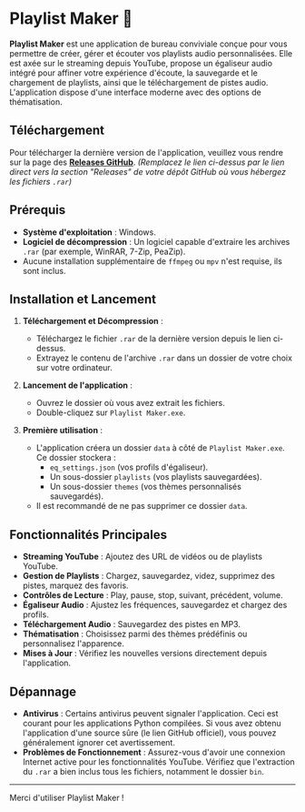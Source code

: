 # Playlist Maker 🎵

**Playlist Maker** est une application de bureau conviviale conçue pour vous permettre de créer, gérer et écouter vos playlists audio personnalisées. Elle est axée sur le streaming depuis YouTube, propose un égaliseur audio intégré pour affiner votre expérience d'écoute, la sauvegarde et le chargement de playlists, ainsi que le téléchargement de pistes audio. L'application dispose d'une interface moderne avec des options de thématisation.

## Téléchargement

Pour télécharger la dernière version de l'application, veuillez vous rendre sur la page des **[Releases GitHub](https://github.com/VOTRE_NOM_UTILISATEUR/NOM_DE_VOTRE_DEPOT_RELEASES/releases)**.
*(Remplacez le lien ci-dessus par le lien direct vers la section "Releases" de votre dépôt GitHub où vous hébergez les fichiers `.rar`)*

## Prérequis

* **Système d'exploitation** : Windows.
* **Logiciel de décompression** : Un logiciel capable d'extraire les archives `.rar` (par exemple, WinRAR, 7-Zip, PeaZip).
* Aucune installation supplémentaire de `ffmpeg` ou `mpv` n'est requise, ils sont inclus.

## Installation et Lancement

1.  **Téléchargement et Décompression** :
    * Téléchargez le fichier `.rar` de la dernière version depuis le lien ci-dessus.
    * Extrayez le contenu de l'archive `.rar` dans un dossier de votre choix sur votre ordinateur.

2.  **Lancement de l'application** :
    * Ouvrez le dossier où vous avez extrait les fichiers.
    * Double-cliquez sur `Playlist Maker.exe`.

3.  **Première utilisation** :
    * L'application créera un dossier `data` à côté de `Playlist Maker.exe`. Ce dossier stockera :
        * `eq_settings.json` (vos profils d'égaliseur).
        * Un sous-dossier `playlists` (vos playlists sauvegardées).
        * Un sous-dossier `themes` (vos thèmes personnalisés sauvegardés).
    * Il est recommandé de ne pas supprimer ce dossier `data`.

## Fonctionnalités Principales

* **Streaming YouTube** : Ajoutez des URL de vidéos ou de playlists YouTube.
* **Gestion de Playlists** : Chargez, sauvegardez, videz, supprimez des pistes, marquez des favoris.
* **Contrôles de Lecture** : Play, pause, stop, suivant, précédent, volume.
* **Égaliseur Audio** : Ajustez les fréquences, sauvegardez et chargez des profils.
* **Téléchargement Audio** : Sauvegardez des pistes en MP3.
* **Thématisation** : Choisissez parmi des thèmes prédéfinis ou personnalisez l'apparence.
* **Mises à Jour** : Vérifiez les nouvelles versions directement depuis l'application.

## Dépannage

* **Antivirus** : Certains antivirus peuvent signaler l'application. Ceci est courant pour les applications Python compilées. Si vous avez obtenu l'application d'une source sûre (le lien GitHub officiel), vous pouvez généralement ignorer cet avertissement.
* **Problèmes de Fonctionnement** : Assurez-vous d'avoir une connexion Internet active pour les fonctionnalités YouTube. Vérifiez que l'extraction du `.rar` a bien inclus tous les fichiers, notamment le dossier `bin`.

---

Merci d'utiliser Playlist Maker !
